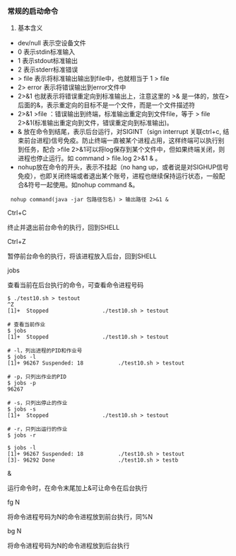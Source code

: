### 常规的启动命令

1. 基本含义

- dev/null 表示空设备文件
- 0 表示stdin标准输入
- 1 表示stdout标准输出
- 2 表示stderr标准错误
- \> file 表示将标准输出输出到file中，也就相当于 1 > file
- 2> error 表示将错误输出到error文件中
- 2>&1 也就表示将错误重定向到标准输出上，注意这里的 >& 是一体的，放在>后面的&，表示重定向的目标不是一个文件，而是一个文件描述符
- 2>&1 >file ：错误输出到终端，标准输出重定向到文件file，等于 > file 2>&1(标准输出重定向到文件，错误重定向到标准输出)。
- & 放在命令到结尾，表示后台运行，对SIGINT（sign interrupt 关联ctrl+c, 结束前台进程)信号免疫。防止终端一直被某个进程占用，这样终端可以执行别到任务，配合 >file 2>&1可以将log保存到某个文件中，但如果终端关闭，则进程也停止运行。如 command > file.log 2>&1 & 。
- nohup放在命令的开头，表示不挂起（no hang up，或者说是对SIGHUP信号免疫），也即关闭终端或者退出某个账号，进程也继续保持运行状态，一般配合&符号一起使用。如nohup command &。

```
 nohup command(java -jar 包路径包名) > 输出路径 2>&1 &
```

Ctrl+C

终止并退出前台命令的执行，回到SHELL

Ctrl+Z

暂停前台命令的执行，将该进程放入后台，回到SHELL

jobs

查看当前在后台执行的命令，可查看命令进程号码

```
$ ./test10.sh > testout
^Z
[1]+  Stopped                 ./test10.sh > testout

# 查看当前作业
$ jobs
[1]+  Stopped                 ./test10.sh > testout

# -l，列出进程的PID和作业号
$ jobs -l
[1]+ 96267 Suspended: 18           ./test10.sh > testout

# -p，只列出作业的PID
$ jobs -p
96267

# -s，只列出停止的作业
$ jobs -s
[1]+  Stopped                 ./test10.sh > testout

# -r，只列出运行的作业
$ jobs -r

$ jobs -l
[1]+ 96267 Suspended: 18           ./test10.sh > testout
[3]- 96292 Done                    ./test10.sh > testb
```

&

运行命令时，在命令末尾加上&可让命令在后台执行

fg N

将命令进程号码为N的命令进程放到前台执行，同%N

bg N

将命令进程号码为N的命令进程放到后台执行